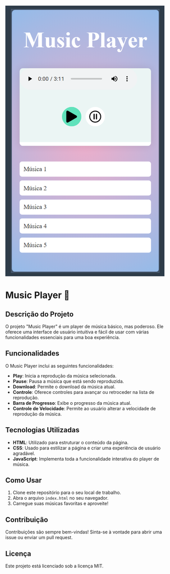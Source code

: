 ![alt text](image.png)

# Music Player 🎵

## Descrição do Projeto

O projeto "Music Player" é um player de música básico, mas poderoso. Ele oferece uma interface de usuário intuitiva e fácil de usar com várias funcionalidades essenciais para uma boa experiência.

## Funcionalidades

O Music Player inclui as seguintes funcionalidades:

- **Play**: Inicia a reprodução da música selecionada.
- **Pause**: Pausa a música que está sendo reproduzida.
- **Download**: Permite o download da música atual.
- **Controle**: Oferece controles para avançar ou retroceder na lista de reprodução.
- **Barra de Progresso**: Exibe o progresso da música atual.
- **Controle de Velocidade**: Permite ao usuário alterar a velocidade de reprodução da música.

## Tecnologias Utilizadas

- **HTML**: Utilizado para estruturar o conteúdo da página.
- **CSS**: Usado para estilizar a página e criar uma experiência de usuário agradável.
- **JavaScript**: Implementa toda a funcionalidade interativa do player de música.

## Como Usar

1. Clone este repositório para o seu local de trabalho.
2. Abra o arquivo `index.html` no seu navegador.
3. Carregue suas músicas favoritas e aproveite!

## Contribuição

Contribuições são sempre bem-vindas! Sinta-se à vontade para abrir uma issue ou enviar um pull request.

## Licença

Este projeto está licenciado sob a licença MIT.
